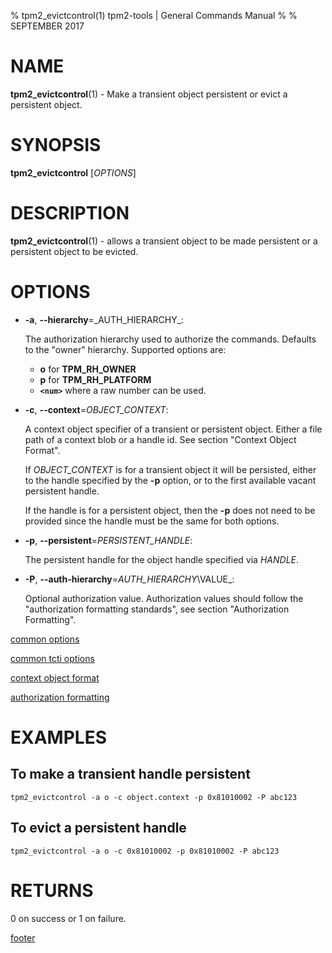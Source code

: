 % tpm2_evictcontrol(1) tpm2-tools | General Commands Manual
%
% SEPTEMBER 2017

# NAME

**tpm2_evictcontrol**(1) - Make a transient object persistent or evict a persistent object.

# SYNOPSIS

**tpm2_evictcontrol** [*OPTIONS*]

# DESCRIPTION

**tpm2_evictcontrol**(1) - allows a transient object to be made persistent or a persistent object to
be evicted.

# OPTIONS

  * **-a**, **--hierarchy**=_AUTH\_HIERARCHY\_:

    The authorization hierarchy used to authorize the commands. Defaults to the "owner" hierarchy.
    Supported options are:
      * **o** for **TPM_RH_OWNER**
      * **p** for **TPM_RH_PLATFORM**
      * **`<num>`** where a raw number can be used.

  * **-c**, **--context**=_OBJECT_CONTEXT_:

    A context object specifier of a transient or persistent object.
    Either a file path of a context blob or a handle id. See section "Context Object Format".

    If _OBJECT\_CONTEXT_ is for a transient object it will be persisted, either
    to the handle specified by the **-p** option, or to the first available vacant
    persistent handle.

    If the handle is for a persistent object, then the **-p** does not need to
    be provided since the handle must be the same for both options.

  * **-p**, **--persistent**=_PERSISTENT\_HANDLE_:

    The persistent handle for the object handle specified via _HANDLE_.

  * **-P**, **--auth-hierarchy**=_AUTH\_HIERARCHY_\VALUE_:

    Optional authorization value. Authorization values should follow the
    "authorization formatting standards", see section "Authorization Formatting".

[common options](common/options.md)

[common tcti options](common/tcti.md)

[context object format](common/ctxobj.md)

[authorization formatting](common/password.md)

# EXAMPLES

## To make a transient handle persistent
```
tpm2_evictcontrol -a o -c object.context -p 0x81010002 -P abc123
```
## To evict a persistent handle
```
tpm2_evictcontrol -a o -c 0x81010002 -p 0x81010002 -P abc123
```

# RETURNS

0 on success or 1 on failure.

[footer](common/footer.md)
